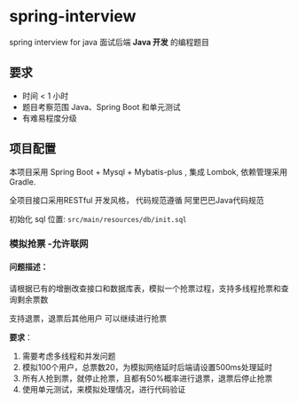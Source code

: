 # spring-interview

spring interview for java
面试后端 **Java 开发** 的编程题目

## 要求

* 时间 < 1 小时
* 题目考察范围 Java、Spring  Boot 和单元测试
* 有难易程度分级

## 项目配置

本项目采用 Spring Boot + Mysql + Mybatis-plus , 集成 Lombok, 依赖管理采用 Gradle.

全项目接口采用RESTful 开发风格， 代码规范遵循 阿里巴巴Java代码规范

初始化 sql  位置: `src/main/resources/db/init.sql`

### 模拟抢票 -允许联网

#### 问题描述：

请根据已有的增删改查接口和数据库表，模拟一个抢票过程，支持多线程抢票和查询剩余票数

支持退票，退票后其他用户 可以继续进行抢票

**要求**： 

1. 需要考虑多线程和并发问题
2. 模拟100个用户，总票数20，为模拟网络延时后端请设置500ms处理延时
3. 所有人抢到票，就停止抢票，且都有50%概率进行退票，退票后停止抢票  
4. 使用单元测试，来模拟处理情况，进行代码验证
